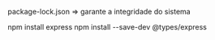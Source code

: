 package-lock.json => garante a integridade do sistema

npm install express
npm install --save-dev @types/express